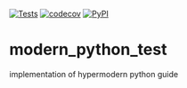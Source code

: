 [![Tests](https://github.com/glrs/modern_python_test/workflows/Tests/badge.svg)](https://github.com/glrs/modern_python_test/actions?workflow=Tests) [![codecov](https://codecov.io/gh/glrs/modern_python_test/branch/master/graph/badge.svg?token=ESN2ZE8NCD)](https://codecov.io/gh/glrs/modern_python_test) [![PyPI](https://img.shields.io/pypi/v/modern-python-test.svg)](https://pypi.org/project/modern-python-test/)

# modern_python_test
implementation of hypermodern python guide
